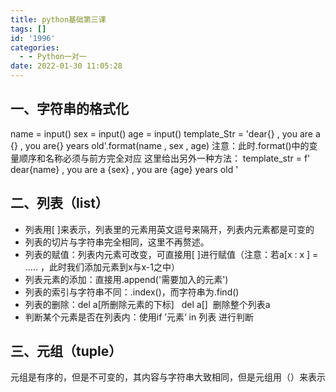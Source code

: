 ```yaml
---
title: python基础第三课
tags: []
id: '1996'
categories:
  - - Python一对一
date: 2022-01-30 11:05:28
---
```


## 一、字符串的格式化

name = input() sex = input() age = input() template\_Str = 'dear{} , you are a {} , you are{} years old'.format(name , sex , age) 注意：此时.format()中的变量顺序和名称必须与前方完全对应 这里给出另外一种方法： template\_str = f' dear{name} , you are a {sex} , you are {age} years old '  

## 二、列表（list）

*   列表用\[ \]来表示，列表里的元素用英文逗号来隔开，列表内元素都是可变的
*   列表的切片与字符串完全相同，这里不再赘述。
*   列表的赋值：列表内元素可改变，可直接用\[ \]进行赋值（注意：若a\[x : x \] = ..... ，此时我们添加元素到x与x-1之中）
*   列表元素的添加：直接用.append('需要加入的元素')
*   列表的索引与字符串不同：.index()，而字符串为.find()
*   列表的删除：del a\[所删除元素的下标\]   del a\[\]  删除整个列表a
*   判断某个元素是否在列表内：使用if ’元素‘ in 列表 进行判断

  

## 三、元组（tuple）

元组是有序的，但是不可变的，其内容与字符串大致相同，但是元组用（）来表示